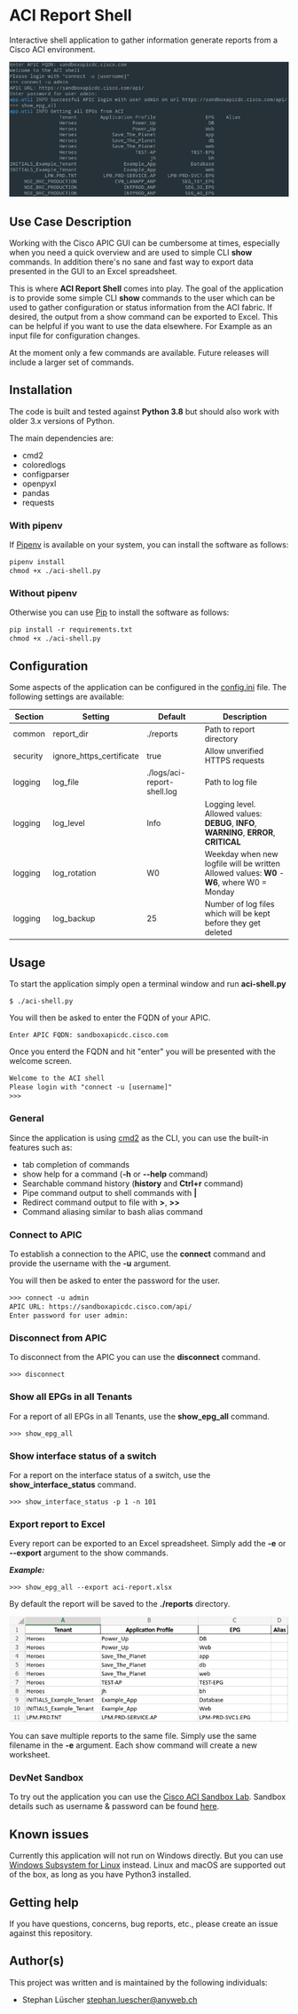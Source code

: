 # ACI Report Shell

Interactive shell application to gather information generate reports from a Cisco ACI environment.

![ACI-Shell Screenshot](./assets/aci-shell.png)

## Use Case Description

Working with the Cisco APIC GUI can be cumbersome at times, especially when you need a quick overview and are used to simple CLI **show** commands.
In addition there's no sane and fast way to export data presented in the GUI to an Excel spreadsheet.

This is where **ACI Report Shell** comes into play. The goal of the application is to provide some simple CLI **show** commands to the user which can be used to
gather configuration or status information from the ACI fabric. If desired, the output from a show command can be exported to Excel. This can be helpful if you want to use the data elsewhere. For Example as an input file for configuration changes.

At the moment only a few commands are available. Future releases will include a larger set of commands.

## Installation

The code is built and tested against **Python 3.8** but should also work with older 3.x versions of Python.

The main dependencies are:

-   cmd2
-   coloredlogs
-   configparser
-   openpyxl
-   pandas
-   requests

### With pipenv

If [Pipenv](https://pipenv.pypa.io/en/latest/) is available on your system, you can install the software as follows:

```cli
pipenv install
chmod +x ./aci-shell.py
```

### Without pipenv

Otherwise you can use [Pip](https://pip.pypa.io/en/stable/user_guide/#) to install the software as follows:

```cli
pip install -r requirements.txt
chmod +x ./aci-shell.py
```

## Configuration

Some aspects of the application can be configured in the [config.ini](./config.ini) file. The following settings are available:

| Section  | Setting                  | Default                     | Description                                                                                      |
| -------- | ------------------------ | --------------------------- | ------------------------------------------------------------------------------------------------ |
| common   | report_dir               | ./reports                   | Path to report directory                                                                         |
| security | ignore_https_certificate | true                        | Allow unverified HTTPS requests                                                                  |
| logging  | log_file                 | ./logs/aci-report-shell.log | Path to log file                                                                                 |
| logging  | log_level                | Info                        | Logging level. <br> Allowed values: **DEBUG**, **INFO**, **WARNING**, **ERROR**, **CRITICAL**    |
| logging  | log_rotation             | W0                          | Weekday when new logfile will be written <br> Allowed values: **W0** - **W6**, where W0 = Monday |
| logging  | log_backup               | 25                          | Number of log files which will be kept before they get deleted                                   |

## Usage

To start the application simply open a terminal window and run **aci-shell.py**

```cli
$ ./aci-shell.py
```

You will then be asked to enter the FQDN of your APIC.

```cli
Enter APIC FQDN: sandboxapicdc.cisco.com
```

Once you enterd the FQDN and hit "enter" you will be presented with the welcome screen.

```
Welcome to the ACI shell
Please login with "connect -u [username]"
>>>
```

### General

Since the application is using [cmd2](https://github.com/python-cmd2/cmd2) as the CLI, you can use the built-in features such as:

-   tab completion of commands
-   show help for a command (**-h** or **--help** command)
-   Searchable command history (**history** and **Ctrl+r** command)
-   Pipe command output to shell commands with **|**
-   Redirect command output to file with **>**, **>>**
-   Command aliasing similar to bash alias command

### Connect to APIC

To establish a connection to the APIC, use the **connect** command and provide the username with the **-u** argument.

You will then be asked to enter the password for the user.

```cli
>>> connect -u admin
APIC URL: https://sandboxapicdc.cisco.com/api/
Enter password for user admin:
```

### Disconnect from APIC

To disconnect from the APIC you can use the **disconnect** command.

```cli
>>> disconnect
```

### Show all EPGs in all Tenants

For a report of all EPGs in all Tenants, use the **show_epg_all** command.

```cli
>>> show_epg_all
```

### Show interface status of a switch

For a report on the interface status of a switch, use the **show_interface_status** command.

```cli
>>> show_interface_status -p 1 -n 101
```

### Export report to Excel

Every report can be exported to an Excel spreadsheet. Simply add the **-e** or **--export** argument to the show commands.

**_Example:_**

```cli
>>> show_epg_all --export aci-report.xlsx
```

By default the report will be saved to the **./reports** directory.

![Excel Screenshot](./assets/excel.png)

You can save multiple reports to the same file. Simply use the same filename in the **-e** argument.
Each show command will create a new worksheet.

### DevNet Sandbox

To try out the application you can use the [Cisco ACI Sandbox Lab](https://sandboxapicdc.cisco.com).
Sandbox details such as username & password can be found [here](https://devnetsandbox.cisco.com/RM/Diagram/Index/5a229a7c-95d5-4cfd-a651-5ee9bc1b30e2?diagramType=Topology).

## Known issues

Currently this application will not run on Windows directly. But you can use [Windows Subsystem for Linux](https://docs.microsoft.com/en-us/windows/wsl/install-win10) instead.
Linux and macOS are supported out of the box, as long as you have Python3 installed.

## Getting help

If you have questions, concerns, bug reports, etc., please create an issue against this repository.

## Author(s)

This project was written and is maintained by the following individuals:

-   Stephan Lüscher <stephan.luescher@anyweb.ch>
